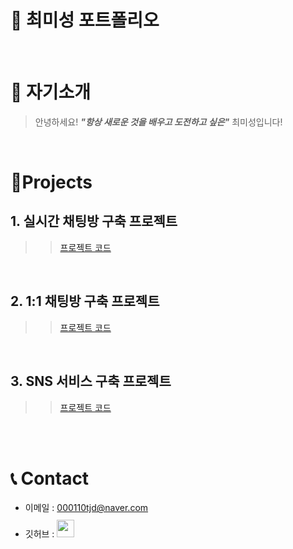 # 📜 최미성 포트폴리오

<br />

# 👋 자기소개

> 안녕하세요! ***"항상 새로운 것을 배우고 도전하고 싶은"*** 최미성입니다!  
> 

<br />

# 📝Projects

## 1. 실시간 채팅방 구축 프로젝트

> 
>> [프로젝트 코드](https://github.com/tjd000110/chat-app)

<br />

## 2. 1:1 채팅방 구축 프로젝트 

> 
>> [프로젝트 코드]()

<br />

## 3. SNS 서비스 구축 프로젝트 

> 
>> [프로젝트 코드](https://github.com/tjd000110/sns-project)

<br />

<br />

# 📞 Contact

- 이메일 : 000110tjd@naver.com
- 깃허브 : <a href="https://github.com/tjd000110">
  <img src="https://user-images.githubusercontent.com/68724828/185908612-22f4d219-78a7-4de7-bb02-deecaa63bffa.png" height="28px" style="margin-top: 10px" />
  </a>


